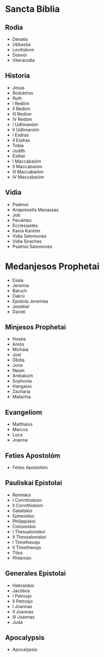 # Sancta Bíblia

## Rodia
* Denatis
* Ubbastia
* Levitiskom
* Donvoi
* Viterarodia

## Historia
* Jesus
* Roduktres
* Ruth
* I Redóm
* II Redóm
* III Redóm
* IV Redóm
* I Udlimanóm
* II Udlimanóm
* I Esdras
* II Esdras
* Tobia
* Judith
* Esther
* I Maccabaióm
* II Maccabaióm
* III Maccabaióm
* IV Maccabaióm

## Vidia
* Psalmoi
* Anapresetis Manassas
* Job
* Perukties
* Ecclesiastés
* Kania Kanióm
* Vidia Salomones
* Vidia Siraches
* Psalmoi Salomones

# Medanjesos Prophetai
* Esaía
* Jeremia
* Baruch
* Dakrú
* Epistola Jeremias
* Jezekiel
* Daniel

## Minjesos Prophetai
* Hoséa
* Amós
* Michaía
* Joel
* Obdia
* Jona
* Naúm
* Ambakúm
* Sophonia
* Hangaios
* Zacharia
* Malachia

## Evangeliom
* Matthaios
* Marcos
* Luca
* Joanna

## Feties Apostolóm
* Feties Apostolóm

## Pauliskai Epistolai
* Romiskoi
* I Corinthiskóm
* II Corinthiskóm
* Galatiskoi
* Ephesiskoi
* Philippiskoi
* Colossiskoi
* I Thessaloniskoi
* II Thessaloniskoi
* I Timotheosjo
* II Timotheosjo
* Titos
* Philemón

## Generales Epistolai
* Hebraiskoi
* Jacóbos
* I Petrosjo
* II Petrosjo
* I Joannas
* II Joannas
* III Joannas
* Juda

## Apocalypsis
* Apocalypsis

